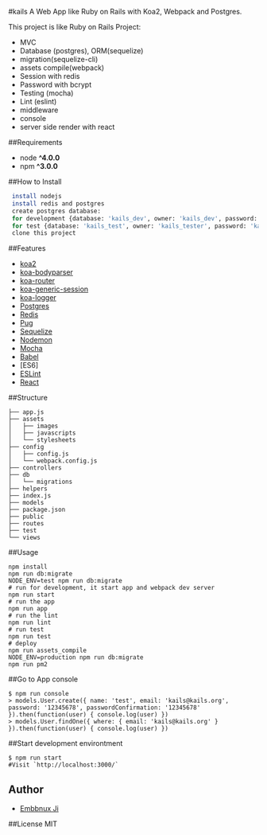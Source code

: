 #kails
A Web App like Ruby on Rails with Koa2, Webpack and Postgres.

This project is like Ruby on Rails Project:

* MVC
* Database (postgres), ORM(sequelize)
* migration(sequelize-cli)
* assets compile(webpack)
* Session with redis
* Password with bcrypt
* Testing (mocha)
* Lint (eslint)
* middleware
* console
* server side render with react

##Requirements

* node __^4.0.0__
* npm __^3.0.0__

##How to Install

```bash
 install nodejs
 install redis and postgres
 create postgres database:
 for development {database: 'kails_dev', owner: 'kails_dev', password: 'kails_dev'}
 for test {database: 'kails_test', owner: 'kails_tester', password: 'kails_tester'}
 clone this project
```

##Features

* [koa2](https://github.com/koajs/koa/tree/v2.x)
* [koa-bodyparser](https://github.com/koajs/bodyparser)
* [koa-router](https://github.com/alexmingoia/koa-router)
* [koa-generic-session](https://github.com/koajs/generic-session)
* [koa-logger](https://github.com/koajs/logger)
* [Postgres](https://www.postgresql.org/)
* [Redis](http://redis.io/)
* [Pug](http://jade-lang.com/)
* [Sequelize](http://docs.sequelizejs.com/)
* [Nodemon](http://nodemon.io/)
* [Mocha](https://mochajs.org/)
* [Babel](https://github.com/babel/babel)
* [ES6]
* [ESLint](http://eslint.org/)
* [React](https://facebook.github.io/react/)

##Structure

```
├── app.js
├── assets
│   ├── images
│   ├── javascripts
│   └── stylesheets
├── config
│   ├── config.js
│   └── webpack.config.js
├── controllers
├── db
│   └── migrations
├── helpers
├── index.js
├── models
├── package.json
├── public
├── routes
├── test
└── views
```

##Usage

```
npm install
npm run db:migrate
NODE_ENV=test npm run db:migrate
# run for development, it start app and webpack dev server
npm run start
# run the app
npm run app
# run the lint
npm run lint
# run test
npm run test
# deploy
npm run assets_compile
NODE_ENV=production npm run db:migrate
npm run pm2
```

##Go to App console

```
$ npm run console
> models.User.create({ name: 'test', email: 'kails@kails.org', password: '12345678', passwordConfirmation: '12345678' }).then(function(user) { console.log(user) })
> models.User.findOne({ where: { email: 'kails@kails.org' } }).then(function(user) { console.log(user) })
```

##Start development environtment

```
$ npm run start
#Visit `http://localhost:3000/`

```

## Author
* [Embbnux Ji](https://www.embbnux.com)


##License
MIT
